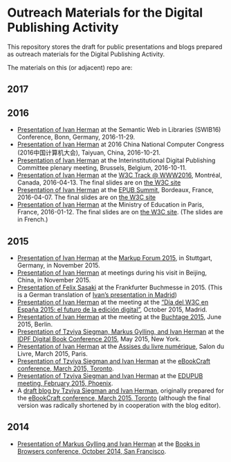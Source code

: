 Outreach Materials for the Digital Publishing Activity
======================================================

This repository stores the draft for public presentations and blogs prepared as outreach materials for the Digital Publishing Activity.

The materials on this (or adjacent) repo are:

2017
----


2016
----

-	[Presentation of Ivan Herman](./2016/SWIB/index.html) at the Semantic Web in Libraries (SWIB16) Conference, Bonn, Germany, 2016-11-29.
-	[Presentation of Ivan Herman](./2016/CNCC-Taiyuan/index.html) at 2016 China National Computer Congress (2016中国计算机大会), Taiyuan, China, 2016-10-21.
-	[Presentation of Ivan Herman](./2016/IDPC/index.html) at the Interinstitutional Digital Publishing Committee plenary meeting, Brussels, Belgium, 2016-10-11.
-	[Presentation of Ivan Herman](./2016/W3CTrack-2016/index.html) at the [W3C Track @ WWW2016](https://www.w3.org/2016/04/w3c-track.html), Montréal, Canada, 2016-04-13. The final slides are on [the W3C site](http://www.w3.org/2016/Talks/W3CTrack-IH/)
-	[Presentation of Ivan Herman](./2016/EPUBSummit-2016/index.html) at the [EPUB Summit](http://edrlab.org/edrlab/index.php/epub-summit/), Bordeaux, France, 2016-04-07. The final slides are on [the W3C site](http://www.w3.org/2016/Talks/EPUBSummit-IH/)
-	[Presentation of Ivan Herman](./2016/ministere-2016/index.html) at the Ministry of Education in Paris, France, 2016-01-12. The final slides are on [the W3C site](https://www.w3.org/2016/Talks/ministere-IH/index.html). (The slides are in French.)

2015
----

-	[Presentation of Ivan Herman](./2015//markup-forum-2015-11/index.html) at the [Markup Forum 2015](http://www.markupforum.de/das-programm2015.html), in Stuttgart, Germany, in November 2015.
-	[Presentation of Ivan Herman](./2015/beijing-2015/index.html) at meetings during his visit in Beijing, China, in November 2015.
-	[Presentation of Felix Sasaki](http://www.w3c.at/Events/2015/buchmesse-frankfurt-w3c-2015-10/) at the Frankfurter Buchmesse in 2015. (This is a German translation of [Ivan’s presentation in Madrid](./dia-del-w3c-2015-10/index.html)\)
-	[Presentation of Ivan Herman](./2015/dia-del-w3c-2015-10/index.html) at the meeting at the [“Día del W3C en España 2015: el futuro de la edición digital”](http://www.w3c.es/Eventos/2015/DiaW3C/), October 2015, Madrid.
-	[Presentation of Ivan Herman](http://w3c.github.io/dpub/2015/buchtage-2015/index.html) at the meeting at the [Buchtage 2015](http://www.boersenverein.de/buchtage), June 2015, Berlin.
-	[Presentation of Tzviya Siegman, Markus Gylling, and Ivan Herman](http://w3c.github.io/dpub/2015/idpf-digital-book-2015/index.html) at the [IDPF Digital Book Conference 2015](http://idpf.org/digital-book-2015), May 2015, New York.
-	[Presentation of Ivan Herman](http://w3c.github.io/dpub/2015/salon-du-livre-2015-03/index.html) at the [Assises du livre numérique](http://www.sne.fr/evenement_sne/assises-du-19-mars-2015/), Salon du Livre, March 2015, Paris.
-	[Presentation of Tzviya Siegman and Ivan Herman](http://w3c.github.io/dpub/2015/ebookcraft-2015-03/index.html) at the [eBookCraft conference, March 2015, Toronto](http://www.cvent.com/events/tech-forum-2015/agenda-0c06ff814cdd41b2bf8eaf40ea9ef709.aspx).
-	[Presentation of Tzviya Siegman and Ivan Herman](http://w3c.github.io/dpub/2015/edupub-2015-03/index.html) at the [EDUPUB meeting, February 2015, Phoenix](http://www.imsglobal.org/feb2015UofPhoenix.html).
-	A [draft blog by Tzviya Siegman and Ivan Herman](http://w3c.github.io/dpub/2015/blog-2015-01/index.html), originally prepared for the [eBookCraft conference, March 2015, Toronto](http://www.cvent.com/events/tech-forum-2015/agenda-0c06ff814cdd41b2bf8eaf40ea9ef709.aspx) (although the final version was radically shortened by in cooperation with the blog editor).

2014
----

-	[Presentation of Markus Gylling and Ivan Herman](http://w3c.github.io/dpub/2014/BiB-2014-10/index.html) at the [Books in Browsers conference, October 2014, San Francisco](http://www.cvent.com/events/tech-forum-2015/agenda-0c06ff814cdd41b2bf8eaf40ea9ef709.aspx).

